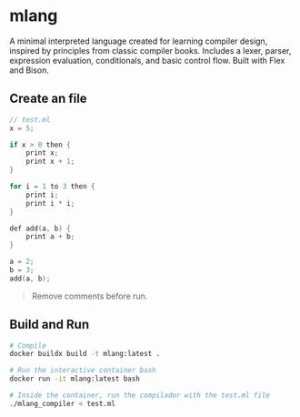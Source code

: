 # mlang

A minimal interpreted language created for learning compiler design, inspired by principles from classic compiler books. Includes a lexer, parser, expression evaluation, conditionals, and basic control flow. Built with Flex and Bison.

## Create an file

```c
// test.ml
x = 5;

if x > 0 then {
    print x;
    print x + 1;
}

for i = 1 to 3 then {
    print i;
    print i * i;
}

def add(a, b) {
    print a + b;
}

a = 2;
b = 3;
add(a, b);
```

> Remove comments before run.

## Build and Run
```bash
# Compile
docker buildx build -t mlang:latest .

# Run the interactive container bash
docker run -it mlang:latest bash

# Inside the container, run the compilador with the test.ml file
./mlang_compiler < test.ml
```